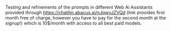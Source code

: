 
Testing and refinements of the prompts in different Web Ai Assistants provided through https://chatllm.abacus.ai/nJqwvJZVQd (link provides first month free of charge, however you have to pay for the second month at the signup!) which is 10$/month with access to all best paid models.